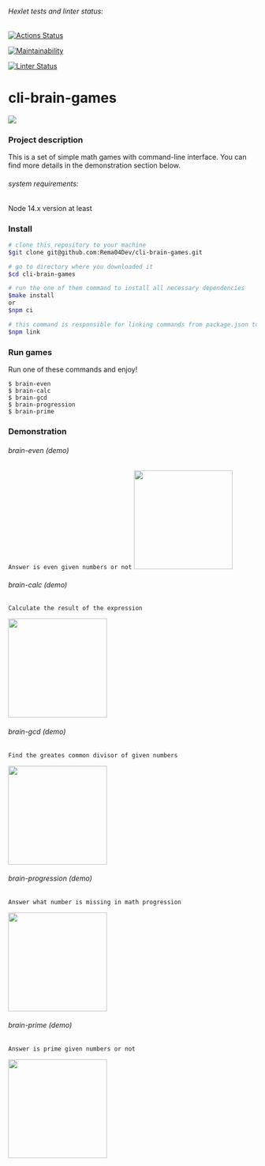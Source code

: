 ###### Hexlet tests and linter status:
[![Actions Status](https://github.com/Rema04Dev/frontend-project-lvl1/workflows/hexlet-check/badge.svg)](https://github.com/Rema04Dev/frontend-project-lvl1/actions)

[![Maintainability](https://api.codeclimate.com/v1/badges/a99a88d28ad37a79dbf6/maintainability)](https://codeclimate.com/github/Rema04Dev/frontend-project-lvl1) 

[![Linter Status](https://github.com/Rema04Dev/frontend-project-lvl1/actions/workflows/brain-check.yml/badge.svg)](https://github.com/Rema04Dev/frontend-project-lvl1/actions/workflows/brain-check.yml)
# cli-brain-games 
<img src="https://i.kym-cdn.com/photos/images/newsfeed/002/273/096/51c.gif">

### Project description
This is a set of simple math games with command-line interface. You can find more details in the demonstration section below.

###### system requirements:
Node 14.x version at least

### Install
```bash
# clone this repository to your machine
$git clone git@github.com:Rema04Dev/cli-brain-games.git

# go to directory where you downloaded it
$cd cli-brain-games

# run the one of them command to install all necessary dependencies
$make install
or
$npm ci

# this command is responsible for linking commands from package.json to "./bin" directory
$npm link
```

### Run games
Run one of these commands and enjoy!
```
$ brain-even
$ brain-calc
$ brain-gcd
$ brain-progression
$ brain-prime
```
### Demonstration
###### brain-even (demo)
```Answer is even given numbers or not```
<a href="https://asciinema.org/a/SreOBmoihFB75S2oSgmBCoNns" target="_blank"><img src="https://asciinema.org/a/SreOBmoihFB75S2oSgmBCoNns.svg" width="200"/></a>

###### brain-calc (demo)
``` Calculate the result of the expression ```

<a href="https://asciinema.org/a/E8FauCp0Uz355OLUBTFtrexOO" target="_blank"><img src="https://asciinema.org/a/E8FauCp0Uz355OLUBTFtrexOO.svg" width="200"/></a>

###### brain-gcd (demo)
``` Find the greates common divisor of given numbers ```

<a href="https://asciinema.org/a/6mmSFEFIMy7GYtbMzXDiCvM0z" target="_blank"><img src="https://asciinema.org/a/6mmSFEFIMy7GYtbMzXDiCvM0z.svg" width="200"/></a>

###### brain-progression (demo)
``` Answer what number is missing in math progression ```

<a href="https://asciinema.org/a/gpUnMK317UojjjGcL4zQBvsae" target="_blank"><img src="https://asciinema.org/a/gpUnMK317UojjjGcL4zQBvsae.svg" width="200"/></a>

###### brain-prime (demo)
``` Answer is prime given numbers or not ```

<a href="https://asciinema.org/a/IfF0BS1rulfMu4pcafdeV9uss" target="_blank"><img src="https://asciinema.org/a/IfF0BS1rulfMu4pcafdeV9uss.svg" width="200"/></a>

